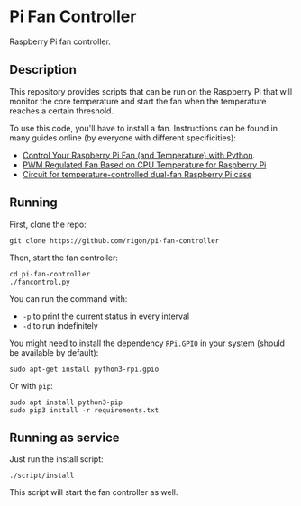 # Pi Fan Controller

Raspberry Pi fan controller.

## Description

This repository provides scripts that can be run on the Raspberry Pi that will
monitor the core temperature and start the fan when the temperature reaches
a certain threshold.

To use this code, you'll have to install a fan. Instructions can be found in many
guides online (by everyone with different specificities):
- [Control Your Raspberry Pi Fan (and Temperature) with Python](https://howchoo.com/g/ote2mjkzzta/control-raspberry-pi-fan-temperature-python).
- [PWM Regulated Fan Based on CPU Temperature for Raspberry Pi](https://www.instructables.com/PWM-Regulated-Fan-Based-on-CPU-Temperature-for-Ras/)
- [Circuit for temperature-controlled dual-fan Raspberry Pi case](https://scarff.id.au/blog/2021/circuit-for-temperature-controlled-dual-fan-raspberry-pi-case/)

## Running

First, clone the repo:

    git clone https://github.com/rigon/pi-fan-controller

Then, start the fan controller:

    cd pi-fan-controller
    ./fancontrol.py

You can run the command with:
 - `-p` to print the current status in every interval
 - `-d` to run indefinitely

You might need to install the dependency `RPi.GPIO` in your system (should be available by default):

    sudo apt-get install python3-rpi.gpio

Or with `pip`:

    sudo apt install python3-pip
    sudo pip3 install -r requirements.txt

## Running as service

Just run the install script:

    ./script/install

This script will start the fan controller as well.
